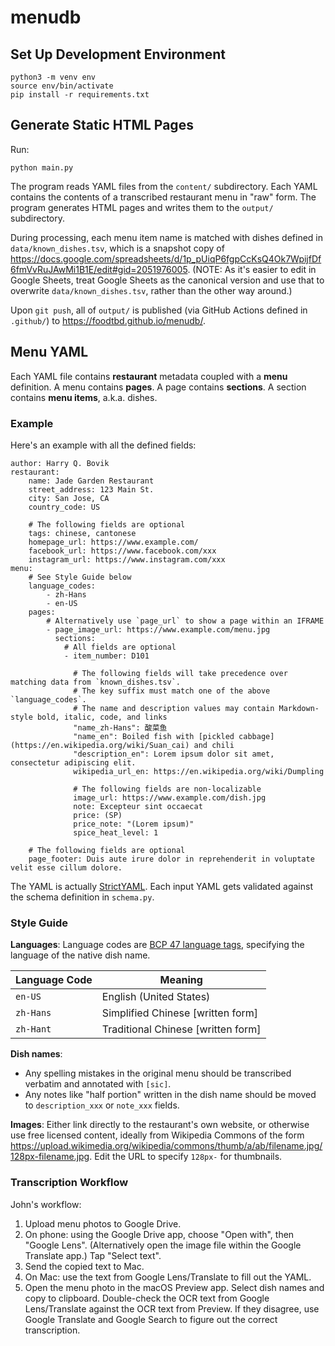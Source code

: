 # menudb

## Set Up Development Environment

    python3 -m venv env
    source env/bin/activate
    pip install -r requirements.txt

## Generate Static HTML Pages

Run:

    python main.py

The program reads YAML files from the `content/` subdirectory. Each YAML contains the contents of a transcribed restaurant menu in "raw" form. The program generates HTML pages and writes them to the `output/` subdirectory.

During processing, each menu item name is matched with dishes defined in `data/known_dishes.tsv`, which is a snapshot copy of https://docs.google.com/spreadsheets/d/1p_pUiqP6fgpCcKsQ4Ok7WpijfDf6fmVvRuJAwMi1B1E/edit#gid=2051976005. (NOTE: As it's easier to edit in Google Sheets, treat Google Sheets as the canonical version and use that to overwrite `data/known_dishes.tsv`, rather than the other way around.)

Upon `git push`, all of `output/` is published (via GitHub Actions defined in `.github/`) to https://foodtbd.github.io/menudb/.


## Menu YAML

Each YAML file contains **restaurant** metadata coupled with a **menu** definition.  A menu contains **pages**. A page contains **sections**. A section contains **menu items**, a.k.a. dishes.

### Example

Here's an example with all the defined fields:

    author: Harry Q. Bovik
    restaurant:
        name: Jade Garden Restaurant
        street_address: 123 Main St.
        city: San Jose, CA
        country_code: US

        # The following fields are optional
        tags: chinese, cantonese
        homepage_url: https://www.example.com/
        facebook_url: https://www.facebook.com/xxx
        instagram_url: https://www.instagram.com/xxx
    menu:
        # See Style Guide below
        language_codes:
            - zh-Hans
            - en-US
        pages:
            # Alternatively use `page_url` to show a page within an IFRAME
            - page_image_url: https://www.example.com/menu.jpg
              sections:
                # All fields are optional
                - item_number: D101

                  # The following fields will take precedence over matching data from `known_dishes.tsv`.
                  # The key suffix must match one of the above `language_codes`.
                  # The name and description values may contain Markdown-style bold, italic, code, and links
                  "name_zh-Hans": 酸菜鱼
                  "name_en": Boiled fish with [pickled cabbage](https://en.wikipedia.org/wiki/Suan_cai) and chili
                  "description_en": Lorem ipsum dolor sit amet, consectetur adipiscing elit.
                  wikipedia_url_en: https://en.wikipedia.org/wiki/Dumpling

                  # The following fields are non-localizable
                  image_url: https://www.example.com/dish.jpg
                  note: Excepteur sint occaecat
                  price: (SP)
                  price_note: "(Lorem ipsum)"
                  spice_heat_level: 1

        # The following fields are optional
        page_footer: Duis aute irure dolor in reprehenderit in voluptate velit esse cillum dolore.

The YAML is actually [StrictYAML](https://hitchdev.com/strictyaml/). Each input YAML gets validated against the schema definition in `schema.py`.

### Style Guide

**Languages**: Language codes are [BCP 47 language tags](https://en.wikipedia.org/wiki/IETF_language_tag), specifying the language of the native dish name.

Language Code | Meaning
----- | -----
`en-US` | English (United States)
`zh-Hans` | Simplified Chinese [written form]
`zh-Hant` | Traditional Chinese [written form]

**Dish names**:
* Any spelling mistakes in the original menu should be transcribed verbatim and annotated with `[sic]`.
* Any notes like "half portion" written in the dish name should be moved to `description_xxx` or `note_xxx` fields.

**Images**: Either link directly to the restaurant's own website, or otherwise use free licensed content, ideally from Wikipedia Commons of the form https://upload.wikimedia.org/wikipedia/commons/thumb/a/ab/filename.jpg/128px-filename.jpg. Edit the URL to specify `128px-` for thumbnails.

### Transcription Workflow

John's workflow:

1. Upload menu photos to Google Drive.
2. On phone: using the Google Drive app, choose "Open with", then "Google Lens". (Alternatively open the image file within the Google Translate app.) Tap "Select text".
3. Send the copied text to Mac.
4. On Mac: use the text from Google Lens/Translate to fill out the YAML.
5. Open the menu photo in the macOS Preview app. Select dish names and copy to clipboard. Double-check the OCR text from Google Lens/Translate against the OCR text from Preview. If they disagree, use Google Translate and Google Search to figure out the correct transcription.
